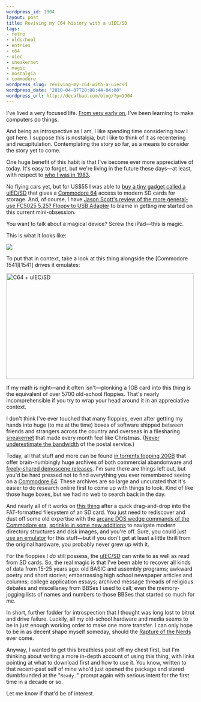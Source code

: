 ```yaml
--- 
wordpress_id: 1904
layout: post
title: Reviving my C64 history with a uIEC/SD
tags: 
- retro
- oldschool
- entries
- c64
- uiec
- sneakernet
- magic
- nostalgia
- commodore
wordpress_slug: reviving-my-c64-with-a-uiecsd
wordpress_date: "2010-04-07T20:08:44-04:00"
wordpress_url: http://decafbad.com/blog/?p=1904
---
```

I've lived a very focused life. [From very early on][newlydigital], I've been learning to make computers do things.

[newlydigital]: http://decafbad.com/blog/2003/06/13/newly-digital

And being as introspective as I am, I like spending time considering how I got here.  I suppose this is nostalgia, but I like to think of it as recentering and recapitulation. Contemplating the story so far, as a means to consider the story yet to come.

One huge benefit of this habit is that I've become ever more appreciative of today.  It's easy to forget, but we're living in the future these days—at least, with respect to [who I was in 1983][newlydigital].

No flying cars yet, but for US$55 I was able to [buy a tiny gadget called a uIED/SD][uiec] that gives a [Commodore 64][c64] access to modern SD cards for storage.  And, of course, I have [Jason Scott's review of the more general-use FC5025 5.25? Floppy to USB Adapter][review] to blame in getting me started on this current mini-obsession.

You want to talk about a magical device? Screw the iPad—this is magic.  

This is what it looks like:

[<img src="http://farm5.static.flickr.com/4026/4486021528_ce7ff4fc35.jpg" />][flickruiec]


[flickruiec]: http://www.flickr.com/photos/deusx/4486021528/
[review]: http://ascii.textfiles.com/archives/2503
[c64]: http://en.wikipedia.org/wiki/Commodore_64
[uiec]: http://www.jbrain.net/products/uIEC%7B47%7DSD.html
<!--more-->To put that in context, take a look at this thing alongside the [Commodore 1541][1541] drives it emulates:

[<img src="http://farm5.static.flickr.com/4033/4486021636_1b132686b4.jpg" width="500" height="281" alt="C64 + uIEC/SD" />][flickruiec2]

If my math is right—and it often isn't—plonking a 1GB card into this thing is the equivalent of over 5700 old-school floppies.  That's nearly incomprehensible if you try to wrap your head around it in an appreciative context.  

I don't think I've ever touched that many floppies, even after getting my hands into huge (to me at the time) boxes of software shipped between friends and strangers across the country and overseas in a filesharing [sneakernet][] that made every month feel like Christmas. ([Never underestimate the bandwidth][bandwidth] of the postal service.)

[sneakernet]: http://en.wikipedia.org/wiki/Sneakernet
[bandwidth]: http://www.bpfh.net/sysadmin/never-underestimate-bandwidth.html

Today, all that stuff and more can be found [in torrents topping 20GB][giga] that offer brain-numbingly huge archives of both commercial abandonware and [freely-shared demoscene releases][demos].  I'm sure there are things left out, but you'd be hard pressed not to find everything you ever remembered seeing on a [Commodore 64][c64].  These archives are so large and uncurated that it's easier to do research online first  to come up with things to look.  Kind of like those huge boxes, but we had no web to search back in the day.

[giga]: http://www.google.com/search?q=c64+gigatorrent
[demos]: http://noname.c64.org/csdb/
[c64]: http://en.wikipedia.org/wiki/Commodore_64

And nearly all of it works on [this thing][uiec] after a quick drag-and-drop into the FAT-formatted filesystem of an SD card.  You just need to rediscover and dust off some old expertise with the [arcane DOS wedge commands of the Commodore era][doswedge], [sprinkle in some new additions][sdreadme] to navigate modern directory structures and disk images, and you're off.  Sure, you could just [use an emulator][vice] for this stuff—but if you don't get at least a little thrill from the original hardware, you probably never grew up with it.

[vice]: http://www.viceteam.org/
[doswedge]: http://en.wikipedia.org/wiki/DOS_Wedge
[sdreadme]: http://sd2iec.de/cgi-bin/gitweb.cgi?p=sd2iec.git;a=blob;f=README;hb=HEAD

For the floppies I *do* still possess, the [uIEC/SD][uiec] can write to as well as read from SD cards. So, the real magic is that I've been able to recover all kinds of data from 15-25 years ago: old BASIC and assembly programs; awkward poetry and short stories; embarrassing high school newspaper articles and columns; college application essays; archived message threads of religious debates and miscellaney from BBSes I used to call; even the memory-jogging lists of names and numbers to those BBSes that started so much for me.

In short, further fodder for introspection that I thought was long lost to bitrot and drive failure.  Luckily, all my old-school hardware and media seems to be in just enough working order to make one more transfer.  I can only hope to be in as decent shape myself someday, should the [Rapture of the Nerds][nerdrapture] ever come.

[nerdrapture]: http://www.metafilter.com/89307/The-Rapture-of-the-Nerds

Anyway, I wanted to get this breathless post off my chest first, but I'm thinking about writing a more in-depth account of using this thing, with links pointing at what to download first and how to use it.  You know, written to that recent-past self of mine who'd just opened the package and stared dumbfounded at the "<code>Ready.</code>" prompt again with serious intent for the first time in a decade or so.  

Let me know if that'd be of interest.

[uiec]: http://www.jbrain.net/products/uIEC%7B47%7DSD.html
[flickruiec2]: http://www.flickr.com/photos/deusx/4486021636/in/photostream/
[1541]: http://en.wikipedia.org/wiki/Commodore_1541
